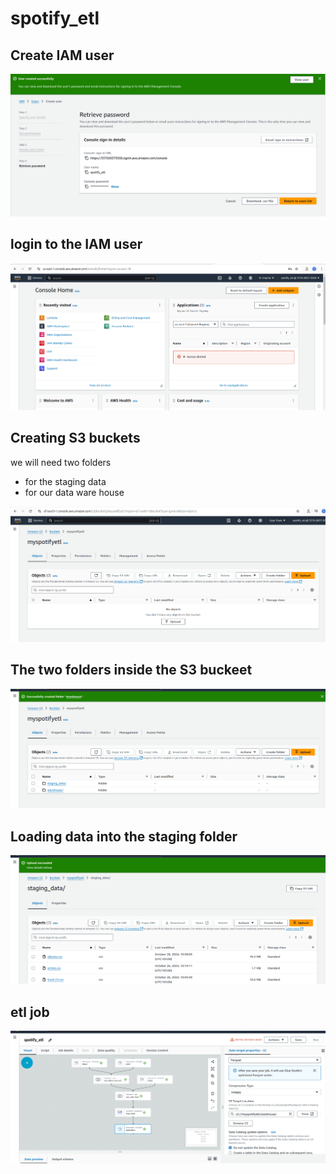 # spotify_etl

## Create IAM user

![alt text](<Screenshot from 2024-10-26 09-44-03.png>)


## login to the IAM user

![alt text](<Screenshot from 2024-10-26 09-46-45.png>)


## Creating S3 buckets

we will need two folders

- for the staging data
- for our data ware house

![alt text](<Screenshot from 2024-10-26 09-57-57.png>)

## The two folders inside the S3 buckeet

![alt text](<Screenshot from 2024-10-26 10-02-49.png>)


## Loading data into the staging folder

![alt text](<Screenshot from 2024-10-26 10-46-51.png>)

## etl job 

![alt text](<Screenshot from 2024-10-26 11-22-26.png>)
